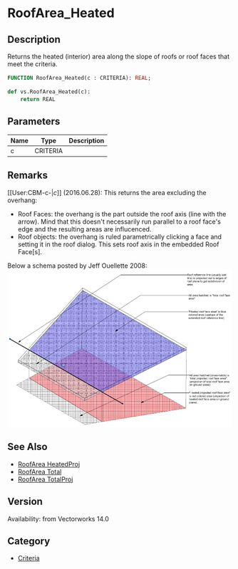 # RoofArea_Heated

## Description
Returns the heated (interior) area along the slope of roofs or roof faces  that meet the criteria.

```pascal
FUNCTION RoofArea_Heated(c : CRITERIA): REAL;
```

```python
def vs.RoofArea_Heated(c):
    return REAL
```

## Parameters
|Name|Type|Description|
|---|---|---|
|c|CRITERIA|   |

## Remarks
[[User:CBM-c-|_c_]] (2016.06.28): This returns the area excluding the overhang:
* Roof Faces: the overhang is the part outside the roof axis (line with the arrow). Mind that this doesn't necessarily run parallel to a roof face's edge and the resulting areas are influcenced.
* Roof objects: the overhang is ruled parametrically clicking a face and setting it in the roof dialog. This sets roof axis in the embedded Roof Face[s].

Below a schema posted by Jeff Ouellette 2008:
![RoofArea_Functions.png](files/RoofArea_Functions.png)

## See Also
* [RoofArea HeatedProj](RoofArea%20HeatedProj.md)
* [RoofArea Total](RoofArea%20Total.md)
* [RoofArea TotalProj](RoofArea%20TotalProj.md)

## Version
Availability: from Vectorworks 14.0

## Category
* [Criteria](../Categories/Criteria.md)
